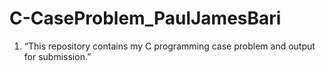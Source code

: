 # C-CaseProblem_PaulJamesBari
 1. “This repository contains my C programming case problem and output for submission.”
